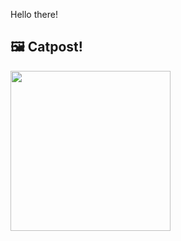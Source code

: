 Hello there!



## 🖼️ Catpost!

<sub>
    <img src="https://cdn2.thecatapi.com/images/MTU4NTM4NA.jpg" height="256">
</sub>

